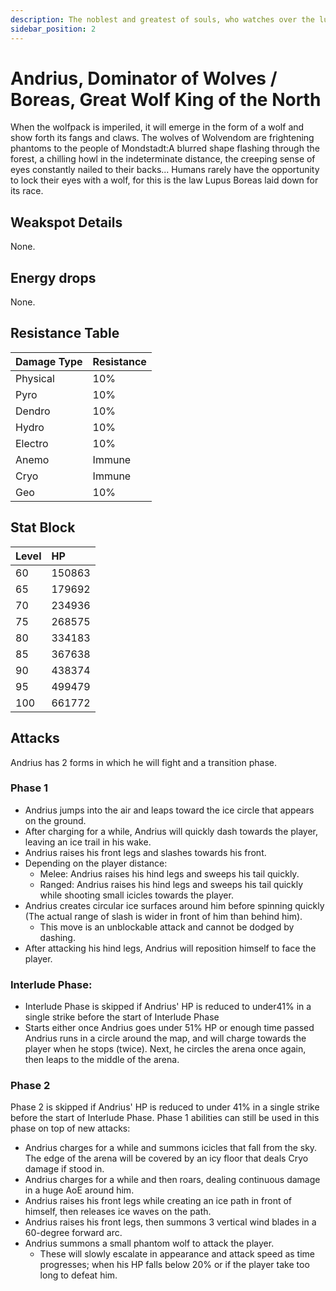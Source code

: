 ```yaml
---
description: The noblest and greatest of souls, who watches over the lupical of Wolvendom.
sidebar_position: 2
---
```


# Andrius, Dominator of Wolves / Boreas, Great Wolf King of the North

When the wolfpack is imperiled, it will emerge in the form of a wolf and show forth its fangs and claws. The wolves of Wolvendom are frightening phantoms to the people of Mondstadt:A blurred shape flashing through the forest, a chilling howl in the indeterminate distance, the creeping sense of eyes constantly nailed to their backs... Humans rarely have the opportunity to lock their eyes with a wolf, for this is the law Lupus Boreas laid down for its race.

## Weakspot Details

None.

## Energy drops

None.

## Resistance Table

| Damage Type | Resistance |
| :--- | :--- |
| Physical | 10% |
| Pyro | 10% |
| Dendro | 10% |
| Hydro | 10% |
| Electro | 10% |
| Anemo | Immune |
| Cryo | Immune |
| Geo | 10% |

## Stat Block

| Level | HP |
| :--- | :--- |
| 60 | 150863 |
| 65 | 179692 |
| 70 | 234936 |
| 75 | 268575 |
| 80 | 334183 |
| 85 | 367638 |
| 90 | 438374 |
| 95 | 499479 |
| 100 | 661772 |

## Attacks

Andrius has 2 forms in which he will fight and a transition phase.  

### Phase 1
* Andrius jumps into the air and leaps toward the ice circle that appears on the ground.
* After charging for a while, Andrius will quickly dash towards the player, leaving an ice trail in his wake.
* Andrius raises his front legs and slashes towards his front.
* Depending on the player distance:
  * Melee: Andrius raises his hind legs and sweeps his tail quickly.
  * Ranged: Andrius raises his hind legs and sweeps his tail quickly while shooting small icicles towards the player.
* Andrius creates circular ice surfaces around him before spinning quickly (The actual range of slash is wider in front of him than behind him).
  * This move is an unblockable attack and cannot be dodged by dashing.
* After attacking his hind legs, Andrius will reposition himself to face the player.

### Interlude Phase:
* Interlude Phase is skipped if Andrius' HP is reduced to under41% in a single strike before the start of Interlude Phase
* Starts either once Andrius goes under 51% HP or enough time passed
Andrius runs in a circle around the map, and will charge towards the player when he stops (twice). Next, he circles the arena once again, then leaps to the middle of the arena.

### Phase 2  
Phase 2 is skipped if Andrius' HP is reduced to under 41% in a single strike before the start of Interlude Phase. Phase 1 abilities can still be used in this phase on top of new attacks:
* Andrius charges for a while and summons icicles that fall from the sky. The edge of the arena will be covered by an icy floor that deals Cryo damage if stood in.
* Andrius charges for a while and then roars, dealing continuous damage in a huge AoE around him.
* Andrius raises his front legs while creating an ice path in front of himself, then releases ice waves on the path.
* Andrius raises his front legs, then summons 3 vertical wind blades in a 60-degree forward arc.
* Andrius summons a small phantom wolf to attack the player. 
  * These will slowly escalate in appearance and attack speed as time progresses; when his HP falls below 20% or if the player take too long to defeat him.
